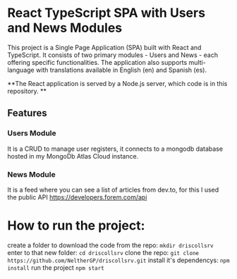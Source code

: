 # React TypeScript SPA with Users and News Modules

This project is a Single Page Application (SPA) built with React and TypeScript. It consists of two primary modules - Users and News - each offering specific functionalities. The application also supports multi-language with translations available in English (en) and Spanish (es).

**The React application is served by a Node.js server, which code is in this repository.
**
## Features

### Users Module

It is a CRUD to manage user registers, it connects to a mongodb database hosted in my MongoDb Atlas Cloud instance. 

### News Module

It is a feed where you can see a list of articles from dev.to, for this I used the public API https://developers.forem.com/api  



# How to run the project: 

create a folder to download the code from the repo: 
`mkdir driscollsrv`
enter to that new folder: 
`cd driscollsrv`
clone the repo: 
`git clone https://github.com/NeltherGP/driscollsrv.git`
install it's dependencys:
`npm install`
run the project
`npm start`





